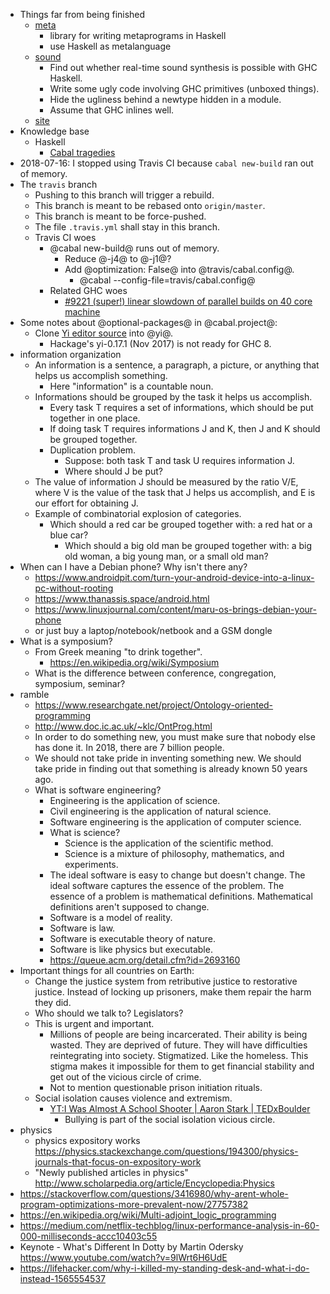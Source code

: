 - Things far from being finished
    - [meta](meta/)
        - library for writing metaprograms in Haskell
        - use Haskell as metalanguage
    - [sound](sound/)
        - Find out whether real-time sound synthesis is possible with GHC Haskell.
        - Write some ugly code involving GHC primitives (unboxed things).
        - Hide the ugliness behind a newtype hidden in a module.
        - Assume that GHC inlines well.
    - [site](site/)
- Knowledge base
    - Haskell
        - [Cabal tragedies](cabal.md)
- 2018-07-16: I stopped using Travis CI because `cabal new-build` ran out of memory.
- The `travis` branch
    - Pushing to this branch will trigger a rebuild.
    - This branch is meant to be rebased onto `origin/master`.
    - This branch is meant to be force-pushed.
    - The file `.travis.yml` shall stay in this branch.
    - Travis CI woes
        - @cabal new-build@ runs out of memory.
            - Reduce @-j4@ to @-j1@?
            - Add @optimization: False@ into @travis/cabal.config@.
                - @cabal --config-file=travis/cabal.config@
        - Related GHC woes
            - [#9221 (super!) linear slowdown of parallel builds on 40 core machine](https://ghc.haskell.org/trac/ghc/ticket/9221)
- Some notes about @optional-packages@ in @cabal.project@:
    - Clone [Yi editor source](https://github.com/yi-editor/yi) into @yi@.
        - Hackage's yi-0.17.1 (Nov 2017) is not ready for GHC 8.
- information organization
    - An information is a sentence, a paragraph, a picture, or anything that helps us accomplish something.
        - Here "information" is a countable noun.
    - Informations should be grouped by the task it helps us accomplish.
        - Every task T requires a set of informations, which should be put together in one place.
        - If doing task T requires informations J and K, then J and K should be grouped together.
        - Duplication problem.
            - Suppose: both task T and task U requires information J.
            - Where should J be put?
    - The value of information J should be measured by the ratio V/E, where V is the value of the task that J helps us accomplish, and E is our effort for obtaining J.
    - Example of combinatorial explosion of categories.
        - Which should a red car be grouped together with: a red hat or a blue car?
            - Which should a big old man be grouped together with: a big old woman, a big young man, or a small old man?
- When can I have a Debian phone?
Why isn't there any?
    - https://www.androidpit.com/turn-your-android-device-into-a-linux-pc-without-rooting
    - https://www.thanassis.space/android.html
    - https://www.linuxjournal.com/content/maru-os-brings-debian-your-phone
    - or just buy a laptop/notebook/netbook and a GSM dongle
- What is a symposium?
    - From Greek meaning "to drink together".
        - https://en.wikipedia.org/wiki/Symposium
    - What is the difference between conference, congregation, symposium, seminar?
- ramble
    - https://www.researchgate.net/project/Ontology-oriented-programming
    - http://www.doc.ic.ac.uk/~klc/OntProg.html
    - In order to do something new, you must make sure that nobody else has done it.
    In 2018, there are 7 billion people.
    - We should not take pride in inventing something new.
    We should take pride in finding out that something is already known 50 years ago.
    - What is software engineering?
        - Engineering is the application of science.
        - Civil engineering is the application of natural science.
        - Software engineering is the application of computer science.
        - What is science?
            - Science is the application of the scientific method.
            - Science is a mixture of philosophy, mathematics, and experiments.
        - The ideal software is easy to change but doesn't change.
        The ideal software captures the essence of the problem.
        The essence of a problem is mathematical definitions.
        Mathematical definitions aren't supposed to change.
        - Software is a model of reality.
        - Software is law.
        - Software is executable theory of nature.
        - Software is like physics but executable.
        - https://queue.acm.org/detail.cfm?id=2693160
- Important things for all countries on Earth:
    - Change the justice system from retributive justice to restorative justice.
    Instead of locking up prisoners, make them repair the harm they did.
    - Who should we talk to?
    Legislators?
    - This is urgent and important.
        - Millions of people are being incarcerated.
        Their ability is being wasted.
        They are deprived of future.
        They will have difficulties reintegrating into society.
        Stigmatized.
        Like the homeless.
        This stigma makes it impossible for them to get financial stability and get out of the vicious circle of crime.
        - Not to mention questionable prison initiation rituals.
    - Social isolation causes violence and extremism.
        - [YT:I Was Almost A School Shooter | Aaron Stark | TEDxBoulder](https://www.youtube.com/watch?v=azRl1dI-Cts)
            - Bullying is part of the social isolation vicious circle.
- physics
    - physics expository works https://physics.stackexchange.com/questions/194300/physics-journals-that-focus-on-expository-work
    - "Newly published articles in physics" http://www.scholarpedia.org/article/Encyclopedia:Physics
- https://stackoverflow.com/questions/3416980/why-arent-whole-program-optimizations-more-prevalent-now/27757382
- https://en.wikipedia.org/wiki/Multi-adjoint_logic_programming
- https://medium.com/netflix-techblog/linux-performance-analysis-in-60-000-milliseconds-accc10403c55
- Keynote - What's Different In Dotty by Martin Odersky https://www.youtube.com/watch?v=9lWrt6H6UdE
- https://lifehacker.com/why-i-killed-my-standing-desk-and-what-i-do-instead-1565554537
